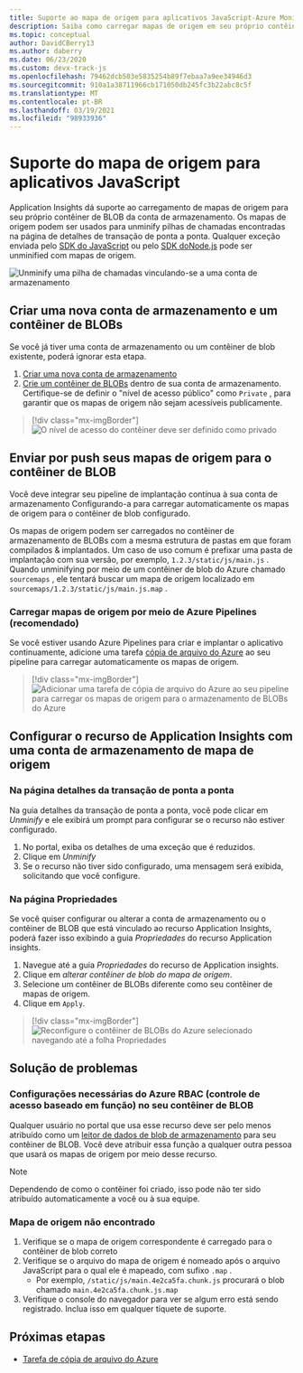 ```yaml
---
title: Suporte ao mapa de origem para aplicativos JavaScript-Azure Monitor Application Insights
description: Saiba como carregar mapas de origem em seu próprio contêiner de blob de conta de armazenamento usando Application Insights.
ms.topic: conceptual
author: DavidCBerry13
ms.author: daberry
ms.date: 06/23/2020
ms.custom: devx-track-js
ms.openlocfilehash: 79462dcb503e5835254b89f7ebaa7a9ee34946d3
ms.sourcegitcommit: 910a1a38711966cb171050db245fc3b22abc8c5f
ms.translationtype: MT
ms.contentlocale: pt-BR
ms.lasthandoff: 03/19/2021
ms.locfileid: "98933936"
---
```

# <a name="source-map-support-for-javascript-applications"></a>Suporte do mapa de origem para aplicativos JavaScript

Application Insights dá suporte ao carregamento de mapas de origem para seu próprio contêiner de BLOB da conta de armazenamento.
Os mapas de origem podem ser usados para unminify pilhas de chamadas encontradas na página de detalhes de transação de ponta a ponta. Qualquer exceção enviada pelo [SDK do JavaScript][ApplicationInsights-JS] ou pelo [ SDK doNode.js][ApplicationInsights-Node.js] pode ser unminified com mapas de origem.

![Unminify uma pilha de chamadas vinculando-se a uma conta de armazenamento](./media/source-map-support/details-unminify.gif)

## <a name="create-a-new-storage-account-and-blob-container"></a>Criar uma nova conta de armazenamento e um contêiner de BLOBs

Se você já tiver uma conta de armazenamento ou um contêiner de blob existente, poderá ignorar esta etapa.

1. [Criar uma nova conta de armazenamento][create storage account]
2. [Crie um contêiner de BLOBs][create blob container] dentro de sua conta de armazenamento. Certifique-se de definir o "nível de acesso público" como `Private` , para garantir que os mapas de origem não sejam acessíveis publicamente.

> [!div class="mx-imgBorder"]
>![O nível de acesso do contêiner deve ser definido como privado](./media/source-map-support/container-access-level.png)

## <a name="push-your-source-maps-to-your-blob-container"></a>Enviar por push seus mapas de origem para o contêiner de BLOB

Você deve integrar seu pipeline de implantação contínua à sua conta de armazenamento Configurando-a para carregar automaticamente os mapas de origem para o contêiner de blob configurado.

Os mapas de origem podem ser carregados no contêiner de armazenamento de BLOBs com a mesma estrutura de pastas em que foram compilados & implantados. Um caso de uso comum é prefixar uma pasta de implantação com sua versão, por exemplo, `1.2.3/static/js/main.js` . Quando unminifying por meio de um contêiner de blob do Azure chamado `sourcemaps` , ele tentará buscar um mapa de origem localizado em `sourcemaps/1.2.3/static/js/main.js.map` .

### <a name="upload-source-maps-via-azure-pipelines-recommended"></a>Carregar mapas de origem por meio de Azure Pipelines (recomendado)

Se você estiver usando Azure Pipelines para criar e implantar o aplicativo continuamente, adicione uma tarefa [cópia de arquivo do Azure][azure file copy] ao seu pipeline para carregar automaticamente os mapas de origem.

> [!div class="mx-imgBorder"]
> ![Adicionar uma tarefa de cópia de arquivo do Azure ao seu pipeline para carregar os mapas de origem para o armazenamento de BLOBs do Azure](./media/source-map-support/azure-file-copy.png)

## <a name="configure-your-application-insights-resource-with-a-source-map-storage-account"></a>Configurar o recurso de Application Insights com uma conta de armazenamento de mapa de origem

### <a name="from-the-end-to-end-transaction-details-page"></a>Na página detalhes da transação de ponta a ponta

Na guia detalhes da transação de ponta a ponta, você pode clicar em *Unminify* e ele exibirá um prompt para configurar se o recurso não estiver configurado.

1. No portal, exiba os detalhes de uma exceção que é reduzidos.
2. Clique em *Unminify*
3. Se o recurso não tiver sido configurado, uma mensagem será exibida, solicitando que você configure.

### <a name="from-the-properties-page"></a>Na página Propriedades

Se você quiser configurar ou alterar a conta de armazenamento ou o contêiner de BLOB que está vinculado ao recurso Application Insights, poderá fazer isso exibindo a guia *Propriedades* do recurso Application insights.

1. Navegue até a guia *Propriedades* do recurso de Application insights.
2. Clique em *alterar contêiner de blob do mapa de origem*.
3. Selecione um contêiner de BLOBs diferente como seu contêiner de mapas de origem.
4. Clique em `Apply`.

> [!div class="mx-imgBorder"]
> ![Reconfigure o contêiner de BLOBs do Azure selecionado navegando até a folha Propriedades](./media/source-map-support/reconfigure.png)

## <a name="troubleshooting"></a>Solução de problemas

### <a name="required-azure-role-based-access-control-azure-rbac-settings-on-your-blob-container"></a>Configurações necessárias do Azure RBAC (controle de acesso baseado em função) no seu contêiner de BLOB

Qualquer usuário no portal que usa esse recurso deve ser pelo menos atribuído como um [leitor de dados de blob de armazenamento][storage blob data reader] para seu contêiner de BLOB. Você deve atribuir essa função a qualquer outra pessoa que usará os mapas de origem por meio desse recurso.

> [!NOTE]
> Dependendo de como o contêiner foi criado, isso pode não ter sido atribuído automaticamente a você ou à sua equipe.

### <a name="source-map-not-found"></a>Mapa de origem não encontrado

1. Verifique se o mapa de origem correspondente é carregado para o contêiner de blob correto
2. Verifique se o arquivo do mapa de origem é nomeado após o arquivo JavaScript para o qual ele é mapeado, com sufixo `.map` .
    - Por exemplo, `/static/js/main.4e2ca5fa.chunk.js` procurará o blob chamado `main.4e2ca5fa.chunk.js.map`
3. Verifique o console do navegador para ver se algum erro está sendo registrado. Inclua isso em qualquer tíquete de suporte.

## <a name="next-steps"></a>Próximas etapas

* [Tarefa de cópia de arquivo do Azure](/azure/devops/pipelines/tasks/deploy/azure-file-copy)


<!-- Remote URLs -->
[create storage account]: ../../storage/common/storage-account-create.md?toc=%2Fazure%2Fstorage%2Fblobs%2Ftoc.json&tabs=azure-portal
[create blob container]: ../../storage/blobs/storage-quickstart-blobs-portal.md
[storage blob data reader]: ../../role-based-access-control/built-in-roles.md#storage-blob-data-reader
[ApplicationInsights-JS]: https://github.com/microsoft/applicationinsights-js
[ApplicationInsights-Node.js]: https://github.com/microsoft/applicationinsights-node.js
[azure file copy]: https://aka.ms/azurefilecopyreadme
